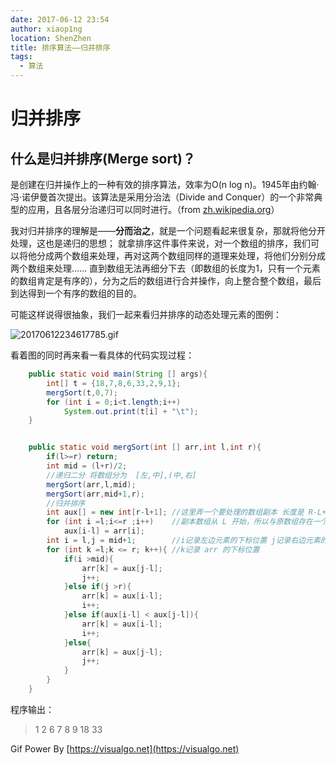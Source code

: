 ```yaml
---
date: 2017-06-12 23:54
author: xiaop1ng
location: ShenZhen
title: 排序算法——归并排序
tags:
  - 算法
---
```


# 归并排序

## 什么是归并排序(Merge sort)？

是创建在归并操作上的一种有效的排序算法，效率为O(n log n)。1945年由约翰·冯·诺伊曼首次提出。该算法是采用分治法（Divide and Conquer）的一个非常典型的应用，且各层分治递归可以同时进行。（from [zh.wikipedia.org](zh.wikipedia.org/wiki/%E5%BD%92%E5%B9%B6%E6%8E%92%E5%BA%8F)）

我对归并排序的理解是——**分而治之**，就是一个问题看起来很复杂，那就将他分开处理，这也是递归的思想； 就拿排序这件事件来说，对一个数组的排序，我们可以将他分成两个数组来处理，再对这两个数组同样的道理来处理，将他们分别分成两个数组来处理…… 直到数组无法再细分下去（即数组的长度为1，只有一个元素的数组肯定是有序的），分为之后的数组进行合并操作，向上整合整个数组，最后到达得到一个有序的数组的目的。

可能这样说得很抽象，我们一起来看归并排序的动态处理元素的图例：   

![20170612234617785.gif](https://i.loli.net/2019/12/10/WJHrF4U2GYKiM1h.gif)

看着图的同时再来看一看具体的代码实现过程：

 
```java
    public static void main(String [] args){
        int[] t = {18,7,8,6,33,2,9,1};
        mergSort(t,0,7);
        for (int i = 0;i<t.length;i++)
            System.out.print(t[i] + "\t");
    }


    public static void mergSort(int [] arr,int l,int r){
        if(l>=r) return;
        int mid = (l+r)/2;
        //递归二分 将数组分为  [左,中],(中,右]
        mergSort(arr,l,mid);
        mergSort(arr,mid+1,r);
        //归并排序
        int aux[] = new int[r-l+1]; //这里弄一个要处理的数组副本 长度是 R-L+1 
        for (int i =l;i<=r ;i++)    //副本数组从 L 开始，所以与原数组存在一个 L 的偏移量
            aux[i-l] = arr[i];
        int i = l,j = mid+1;        //i记录左边元素的下标位置 j记录右边元素的下标位置
        for (int k =l;k <= r; k++){ //k记录 arr 的下标位置
            if(i >mid){
                arr[k] = aux[j-l];
                j++;
            }else if(j >r){
                arr[k] = aux[i-l];
                i++;
            }else if(aux[i-l] < aux[j-l]){
                arr[k] = aux[i-l];
                i++;
            }else{
                arr[k] = aux[j-l];
                j++;
            }
        }
    }
```
程序输出：
 
> 1 2 6 7 8 9 18 33 

 
Gif Power By [https://visualgo.net](https://visualgo.net)
  